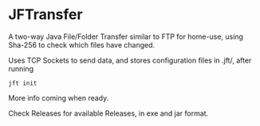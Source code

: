 # JFTransfer
A two-way Java File/Folder Transfer similar to FTP for home-use, using Sha-256 to check which files have changed.

Uses TCP Sockets to send data, and stores configuration files in .jft/, after running
```
jft init
```

More info coming when ready.

Check Releases for available Releases, in exe and jar format.
